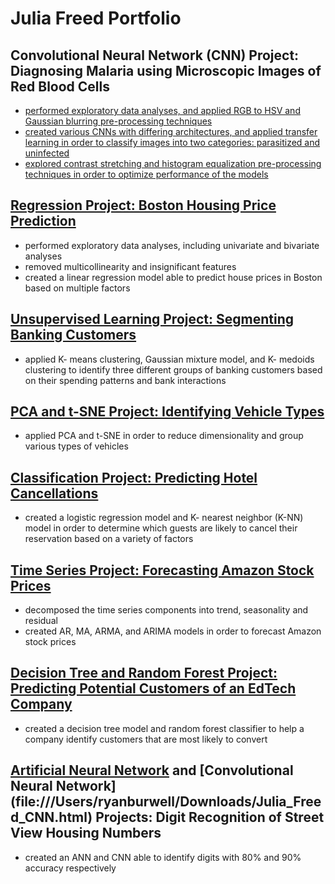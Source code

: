 # Julia Freed Portfolio

## Convolutional Neural Network (CNN) Project: Diagnosing Malaria using Microscopic Images of Red Blood Cells
- [performed exploratory data analyses, and applied RGB to HSV and Gaussian blurring pre-processing techniques](https://gist.github.com/JuliaDale/1f902fc1521d66d49c9748f515ddeb30)
- [created various CNNs with differing architectures, and applied transfer learning in order to classify images into two categories: parasitized and uninfected](https://gist.github.com/JuliaDale/b683941da8ba76410fc429279862965c)
- [explored contrast stretching and histogram equalization pre-processing techniques in order to optimize performance of the models](https://gist.github.com/JuliaDale/12cd1fff7cdd485c6188551ca13b7329)

## [Regression Project: Boston Housing Price Prediction](file:///Users/ryanburwell/Downloads/Learners_Notebook_Boston_house_price.html)
- performed exploratory data analyses, including univariate and bivariate analyses
- removed multicollinearity and insignificant features
- created a linear regression model able to predict house prices in Boston based on multiple factors

## [Unsupervised Learning Project: Segmenting Banking Customers](file:///Users/ryanburwell/Downloads/Learner_Notebook_Unsupervised_Learning_Project.html) 
- applied K- means clustering, Gaussian mixture model, and K- medoids clustering to identify three different groups of banking customers based on their spending patterns and bank interactions 

## [PCA and t-SNE Project: Identifying Vehicle Types](file:///Users/ryanburwell/Downloads/Learner_Notebook_PCA_and_tSNE_Project.html)
- applied PCA and t-SNE in order to reduce dimensionality and group various types of vehicles

## [Classification Project: Predicting Hotel Cancellations](file:///Users/ryanburwell/Downloads/Learner_Notebook_Project_Classification_ML.html)
- created a logistic regression model and K- nearest neighbor (K-NN) model in order to determine which guests are likely to cancel their reservation based on a variety of factors

## [Time Series Project: Forecasting Amazon Stock Prices](file:///Users/ryanburwell/Downloads/Julia_Freed_Time_Series.html)
- decomposed the time series components into trend, seasonality and residual 
- created AR, MA, ARMA, and ARIMA models in order to forecast Amazon stock prices

## [Decision Tree and Random Forest Project: Predicting Potential Customers of an EdTech Company](file:///Users/ryanburwell/Downloads/Julia_Freed_Classification_PDS.html)
- created a decision tree model and random forest classifier to help a company identify customers that are most likely to convert

## [Artificial Neural Network](file:///Users/ryanburwell/Downloads/Julia_Freed_ANN.html) and [Convolutional Neural Network] (file:///Users/ryanburwell/Downloads/Julia_Freed_CNN.html) Projects: Digit Recognition of Street View Housing Numbers
- created an ANN and CNN able to identify digits with 80% and 90% accuracy respectively
